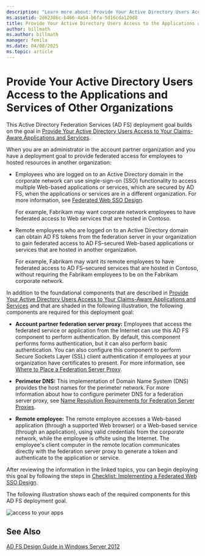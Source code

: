 ```yaml
---
description: "Learn more about: Provide Your Active Directory Users Access to the Applications and Services of Other Organizations"
ms.assetid: 2d62386c-b466-4a54-b6fa-5d16cda120d8
title: Provide Your Active Directory Users Access to the Applications and Services of Other Organizations
author: billmath
ms.author: billmath
manager: femila
ms.date: 04/08/2025
ms.topic: article
---
```


# Provide Your Active Directory Users Access to the Applications and Services of Other Organizations

This Active Directory Federation Services \(AD FS\) deployment goal builds on the goal in [Provide Your Active Directory Users Access to Your Claims-Aware Applications and Services](Provide-Your-Active-Directory-Users-Access-to-Your-Claims-Aware-Applications-and-Services.md).

When you are an administrator in the account partner organization and you have a deployment goal to provide federated access for employees to hosted resources in another organization:

-   Employees who are logged on to an Active Directory domain in the corporate network can use single\-sign\-on \(SSO\) functionality to access multiple Web\-based applications or services, which are secured by AD FS, when the applications or services are in a different organization. For more information, see [Federated Web SSO Design](Federated-Web-SSO-Design.md).

    For example, Fabrikam may want corporate network employees to have federated access to Web services that are hosted in Contoso.

-   Remote employees who are logged on to an Active Directory domain can obtain AD FS tokens from the federation server in your organization to gain federated access to AD FS–secured Web\-based applications or services that are hosted in another organization.

    For example, Fabrikam may want its remote employees to have federated access to AD FS–secured services that are hosted in Contoso, without requiring the Fabrikam employees to be on the Fabrikam corporate network.

In addition to the foundational components that are described in [Provide Your Active Directory Users Access to Your Claims-Aware Applications and Services](Provide-Your-Active-Directory-Users-Access-to-Your-Claims-Aware-Applications-and-Services.md) and that are shaded in the following illustration, the following components are required for this deployment goal:

-   **Account partner federation server proxy:** Employees that access the federated service or application from the Internet can use this AD FS component to perform authentication. By default, this component performs forms authentication, but it can also perform basic authentication. You can also configure this component to perform Secure Sockets Layer \(SSL\) client authentication if employees at your organization have certificates to present. For more information, see [Where to Place a Federation Server Proxy](Where-to-Place-a-Federation-Server-Proxy.md).

-   **Perimeter DNS:** This implementation of Domain Name System \(DNS\) provides the host names for the perimeter network. For more information about how to configure perimeter DNS for a federation server proxy, see [Name Resolution Requirements for Federation Server Proxies](Name-Resolution-Requirements-for-Federation-Server-Proxies.md).

-   **Remote employee:** The remote employee accesses a Web\-based application \(through a supported Web browser\) or a Web\-based service \(through an application\), using valid credentials from the corporate network, while the employee is offsite using the Internet. The employee's client computer in the remote location communicates directly with the federation server proxy to generate a token and authenticate to the application or service.

After reviewing the information in the linked topics, you can begin deploying this goal by following the steps in [Checklist: Implementing a Federated Web SSO Design](../../ad-fs/deployment/Checklist--Implementing-a-Federated-Web-SSO-Design.md).

The following illustration shows each of the required components for this AD FS deployment goal.

![access to your apps](media/50af4837-31e0-451f-a942-e705c2300065.gif)

## See Also
[AD FS Design Guide in Windows Server 2012](AD-FS-Design-Guide-in-Windows-Server-2012.md)
